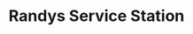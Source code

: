 ---
title: "Randys Service Station"
url: /fowlerville/randys-service-station/
shop: Autowerkstatt
---